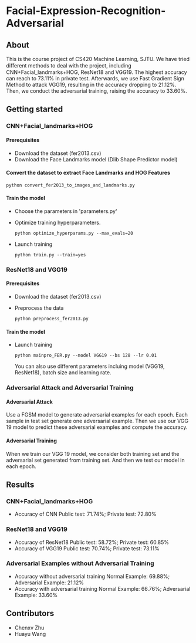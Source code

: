 # Facial-Expression-Recognition-Adversarial

## About

This is the course project of CS420 Machine Learning, SJTU. We have tried diﬀerent methods to deal with the project, including CNN+Facial_landmarks+HOG, ResNet18 and VGG19. The highest accuracy can reach to 73.11% in private test. Afterwards, we use Fast Gradient Sign Method to attack VGG19, resulting in the accuracy dropping to 21.12%. Then, we conduct the adversarial training, raising the accuracy to 33.60%.

## Getting started

### CNN+Facial_landmarks+HOG

 ####  Prerequisites

  * Download the dataset (fer2013.csv)
  * Download the Face Landmarks model (Dlib Shape Predictor model)

 ####  Convert the dataset to extract Face Landmarks and HOG Features

   ```
   python convert_fer2013_to_images_and_landmarks.py
   ```

 ####  Train the model

 * Choose the parameters in 'parameters.py'

 * Optimize training hyperparameters.

   ```
   python optimize_hyperparams.py --max_evals=20
   ```

 * Launch training

   ```
   python train.py --train=yes
   ```
### ResNet18 and VGG19

 ####  Prerequisites

 * Download the dataset (fer2013.csv)

 * Preprocess the data

   ```
   python preprocess_fer2013.py
   ```

 ####  Train the model

 * Launch training

   ```
   python mainpro_FER.py --model VGG19 --bs 128 --lr 0.01
   ```

   You can also use different parameters incluing model (VGG19, ResNet18), batch size and learning rate.
  
### Adversarial Attack and Adversarial Training

 ####  Adversarial Attack

 Use a FGSM model to generate adversarial examples for each epoch. Each sample in test set generate one adversarial example. Then we use our VGG 19 model to predict these adversarial examples and compute the accuracy.

 ####  Adversarial Training

 When we train our VGG 19 model, we consider both training set and the adversarial set generated from training set. And then we test our model in each epoch.

## Results

### CNN+Facial_landmarks+HOG

 * Accuracy of CNN
   Public test: 71.74%; Private test: 72.80%

### ResNet18 and VGG19

 * Accuracy of ResNet18
   Public test: 58.72%; Private test: 60.85%
 * Accuracy of VGG19
   Public test: 70.74%; Private test: 73.11%

### Adversarial Examples without Adversarial Training

 * Accuracy without adversarial training
   Normal Example: 69.88%; Adversarial Example: 21.12%
 * Accuracy with adversarial training
   Normal Example: 66.76%; Adversarial Example: 33.60%  

## Contributors

 * Chenxv Zhu
 * Huayu Wang
